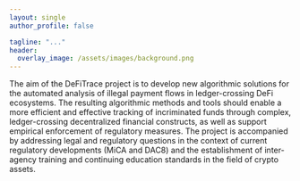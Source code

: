 ```yaml
---
layout: single
author_profile: false

tagline: "..."
header:
  overlay_image: /assets/images/background.png
---
```


The aim of the DeFiTrace project is to develop new algorithmic solutions for the automated analysis of illegal payment flows in ledger-crossing DeFi ecosystems. The resulting algorithmic methods and tools should enable a more efficient and effective tracking of incriminated funds through complex, ledger-crossing decentralized financial constructs, as well as support empirical enforcement of regulatory measures. The project is accompanied by addressing legal and regulatory questions in the context of current regulatory developments (MiCA and DAC8) and the establishment of inter-agency training and continuing education standards in the field of crypto assets.
